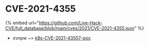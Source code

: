 # CVE-2021-4355
{% embed url="https://github.com/Live-Hack-CVE/full_database/blob/main/cves/2021/CVE-2021-4355.json" %}

* xvnpw ~> [k8s-CVE-2021-43557-poc](https://www.alice-snow.ru/2021/database/cve-2021-4355/k8s-cve-2021-43557-poc-xvnpw)